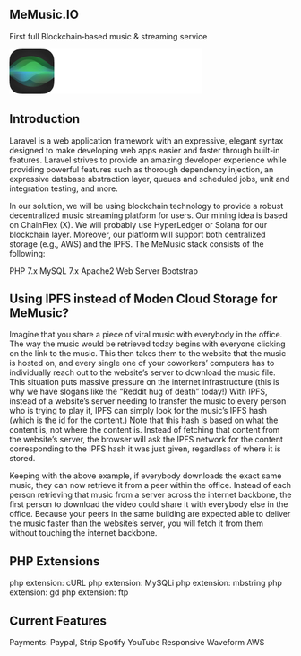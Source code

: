 ## MeMusic.IO

First full Blockchain‑based music & streaming service

![alt text](https://raw.githubusercontent.com/memusic/memusic_webapp/main/img.png)



## Introduction
Laravel is a web application framework with an expressive, elegant syntax designed to make developing web apps easier and faster through built-in features. Laravel strives to provide an amazing developer experience while providing powerful features such as thorough dependency injection, an expressive database abstraction layer, queues and scheduled jobs, unit and integration testing, and more.

In our solution, we will be using blockchain technology to provide a robust decentralized music streaming platform for users.  Our mining idea is based on ChainFlex (X). We will probably use HyperLedger or Solana for our blockchain layer.
Moreover, our platform will support both centralized storage (e.g., AWS) and the IPFS. 
The MeMusic stack consists of the following:

PHP 7.x
MySQL 7.x
Apache2 Web Server
Bootstrap



## Using IPFS instead of Moden Cloud Storage for MeMusic?

Imagine that you share a piece of viral music with everybody in the office. The way the music would be retrieved today begins with everyone clicking on the link to the music. This then takes them to the website that the music is hosted on, and every single one of your coworkers’ computers has to individually reach out to the website’s server to download the music file. This situation puts massive pressure on the internet infrastructure (this is why we have slogans like the “Reddit hug of death” today!)
With IPFS, instead of a website’s server needing to transfer the music to every person who is trying to play it, IPFS can simply look for the music’s IPFS hash (which is the id for the content.) Note that this hash is based on what the content is, not where the content is. Instead of fetching that content from the website’s server, the browser will ask the IPFS network for the content corresponding to the IPFS hash it was just given, regardless of where it is stored.

Keeping with the above example, if everybody downloads the exact same music, they can now retrieve it from a peer within the office. Instead of each person retrieving that music from a server across the internet backbone, the first person to download the video could share it with everybody else in the office. Because your peers in the same building are expected able to deliver the music faster than the website’s server, you will fetch it from them without touching the internet backbone.


## PHP Extensions

php extension: cURL
php extension: MySQLi
php extension: mbstring
php extension: gd
php extension: ftp 

## Current Features

Payments: Paypal, Strip
Spotify
YouTube
Responsive
Waveform
AWS
